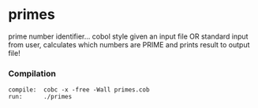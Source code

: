 # primes
prime number identifier... cobol style
given an input file OR standard input from user, calculates which numbers are PRIME and prints result to output file!

### Compilation
```
compile:  cobc -x -free -Wall primes.cob
run:      ./primes
```
